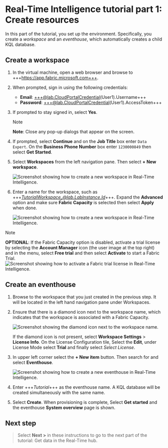# Real-Time Intelligence tutorial part 1: Create resources

In this part of the tutorial, you set up the environment. Specifically, you create a *workspace* and an *eventhouse*, which automatically creates a child KQL database.

## Create a workspace

1. In the virtual machine, open a web browser and browse to +++https://app.fabric.microsoft.com+++.
2. When prompted, sign in using the following credentials:
    * **Email**: +++@lab.CloudPortalCredential(User1).Username+++
    * **Password**: +++@lab.CloudPortalCredential(User1).AccessToken+++

3. If prompted to stay signed in, select **Yes**.

    > [!NOTE]
    > **Note**: Close any pop-up dialogs that appear on the screen.

4. If prompted, select **Continue** and on the **Job Title** box enter `Data Expert`. On the **Business Phone Number** box enter `1230000849` then select **Get Started**.

5. Select **Workspaces** from the left navigation pane. Then select **+ New workspace**.

    ![Screenshot showing how to create a new workspace in Real-Time Intelligence.](media/create-new-workspace.png)

6. Enter a name for the workspace, such as +++*TutorialWorkspace_@lab.LabInstance.Id*+++. Expand the **Advanced** option and make sure **Fabric Capacity** is selected then select **Apply** when done.

    ![Screenshot showing how to create a new workspace in Real-Time Intelligence.](media/create-workspace-side-pane.png)

> [!NOTE]
> **OPTIONAL**: If the Fabric Capacity option is disabled, activate a trial license by selecting the **Account Manager** icon (the user image at the top right) and in the menu, select **Free trial** and then select **Activate** to start a Fabric Trial.
> ![Screenshot showing how to activate a Fabric trial license in Real-Time Intelligence.](media/activate-fabric-trial.png)

## Create an eventhouse

1. Browse to the workspace that you just created in the previous step. It will be located in the left hand navigation pane under Workspaces.
2. Ensure that there is a diamond icon next to the workspace name, which indicates that the workspace is associated with a Fabric Capacity.

    ![Screenshot showing the diamond icon next to the workspace name.](media/workspace-diamond-icon.png)

    If the diamond icon is not present, select **Workspace Settings** >  **License Info**. On the License Configuration tile, Select the **Edit**, under License Mode select **Trial**  and finally select *Select License*.

3. In upper left corner select the **+ New item** button. Then search for and select **Eventhouse**.

    ![Screenshot showing how to create a new eventhouse in Real-Time Intelligence.](media/create-eventhouse.png)

4. Enter +++*Tutorial*+++ as the eventhouse name. A KQL database will be created simultaneously with the same name.

5. Select **Create**. When provisioning is complete, Select **Get started** and the eventhouse **System overview** page is shown.

## Next step

> Select **Next >** in these instructions to go to the next part of the tutorial: Get data in the Real-Time hub.
